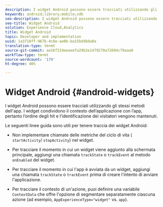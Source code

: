 ```yaml
---
description: I widget Android possono essere tracciati utilizzando gli stessi metodi dell'app. I widget condividono il contesto dell’applicazione con l’app, pertanto l’ordine degli hit e l’identificazione dei visitatori vengono mantenuti.
keywords: android;library;mobile;sdk
seo-description: I widget Android possono essere tracciati utilizzando gli stessi metodi dell'app. I widget condividono il contesto dell’applicazione con l’app, pertanto l’ordine degli hit e l’identificazione dei visitatori vengono mantenuti.
seo-title: Widget Android
solution: Experience Cloud,Analytics
title: Widget Android
topic: Developer and implementation
uuid: 1a3718ff-967b-4c8e-ae0b-ba15bddbda0a
translation-type: tm+mt
source-git-commit: ae16f224eeaeefa29b2e1479270a72694c79aaa0
workflow-type: tm+mt
source-wordcount: '179'
ht-degree: 46%

---
```



# Widget Android {#android-widgets}

I widget Android possono essere tracciati utilizzando gli stessi metodi dell&#39;app. I widget condividono il contesto dell’applicazione con l’app, pertanto l’ordine degli hit e l’identificazione dei visitatori vengono mantenuti.

Le seguenti linee guida sono utili per tenere traccia dei widget Android:

* Non implementare chiamate delle metriche del ciclo di vita ( `startActivity`/ `stopActivity`) nel widget.

* Per tracciare il momento in cui un widget viene aggiunto alla schermata principale, aggiungi una chiamata `trackState` o `trackEvent` al metodo `onEnabled` del widget.

* Per tracciare il momento in cui l&#39;app è avviata da un widget, aggiungi una chiamata `trackState` o `trackEvent` prima di creare l&#39;intento di avviare l&#39;applicazione.

* Per tracciare il contesto di un&#39;azione, puoi definire una variabile `ContextData` che offre l&#39;opzione di segmentare separatamente ciascuna azione (ad esempio, `AppExperienceType="widget"` vs. `app`).

